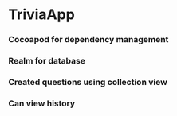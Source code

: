 # TriviaApp

### Cocoapod for dependency management
### Realm for database
### Created questions using collection view
### Can view history
